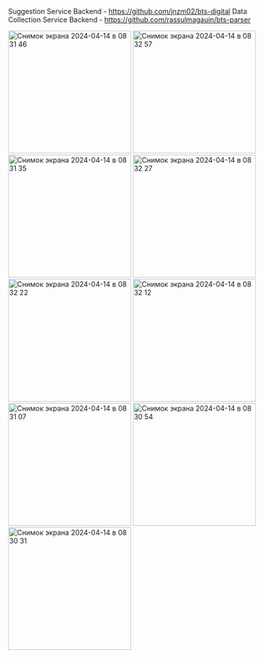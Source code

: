Suggestion Service Backend - https://github.com/jnzm02/bts-digital 
Data Collection Service Backend - https://github.com/rassulmagauin/bts-parser 

<img width="250" alt="Снимок экрана 2024-04-14 в 08 31 46" src="https://github.com/medeupazylov/bts_digital/assets/113336831/350d1d73-4c5f-44f5-b92a-8029466487c7">
<img width="250" alt="Снимок экрана 2024-04-14 в 08 32 57" src="https://github.com/medeupazylov/bts_digital/assets/113336831/c393236d-668c-46d1-8241-69c18a484006">
<img width="250" alt="Снимок экрана 2024-04-14 в 08 31 35" src="https://github.com/medeupazylov/bts_digital/assets/113336831/6b6e70f2-3f14-4b4a-b3aa-c7e1b3cd64a5">
<img width="250" alt="Снимок экрана 2024-04-14 в 08 32 27" src="https://github.com/medeupazylov/bts_digital/assets/113336831/eb949f58-80dc-4277-a52f-d317fc20db35">
<img width="250" alt="Снимок экрана 2024-04-14 в 08 32 22" src="https://github.com/medeupazylov/bts_digital/assets/113336831/a0be6af4-7700-47bc-8ed6-9c980a300219">
<img width="250" alt="Снимок экрана 2024-04-14 в 08 32 12" src="https://github.com/medeupazylov/bts_digital/assets/113336831/92976d62-4e7a-4798-93e4-1c9319ecd325">
<img width="250" alt="Снимок экрана 2024-04-14 в 08 31 07" src="https://github.com/medeupazylov/bts_digital/assets/113336831/f3b9f192-6bf6-4060-a52c-4ea221194120">
<img width="250" alt="Снимок экрана 2024-04-14 в 08 30 54" src="https://github.com/medeupazylov/bts_digital/assets/113336831/23ae116e-5ea8-48cb-b229-1214e16336b6">
<img width="250" alt="Снимок экрана 2024-04-14 в 08 30 31" src="https://github.com/medeupazylov/bts_digital/assets/113336831/7067a23d-6c83-4741-8fb8-bc8876e19391">
